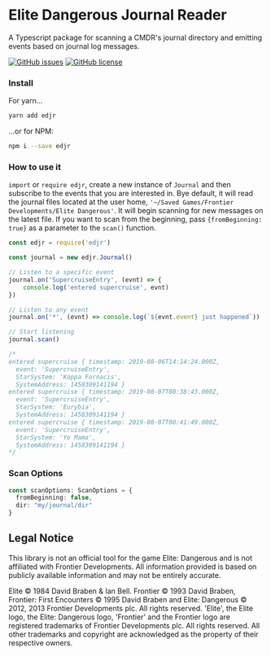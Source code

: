 # Elite Dangerous Journal Reader
A Typescript package for scanning a CMDR's journal directory and emitting events based on journal log messages.

[![GitHub issues](https://img.shields.io/github/issues/Veldrin055/edjr)](https://github.com/Veldrin055/edjr/issues)
[![GitHub license](https://img.shields.io/github/license/Veldrin055/edjr)](https://github.com/Veldrin055/edjr/blob/master/LICENSE)


### Install
For yarn...
```bash
yarn add edjr
```

...or for NPM:
```bash
npm i --save edjr
```

### How to use it
`import` or `require edjr`, create a new instance of `Journal` and then subscribe to the events that you are interested in.
Bye default, it will read the journal files located at the user home, `'~/Saved Games/Frontier Developments/Elite Dangerous'`.
It will begin scanning for new messages on the latest file. If you want to scan from the beginning, pass `{fromBeginning: true}` 
as a parameter to the `scan()` function.

```javascript
const edjr = require('edjr')

const journal = new edjr.Journal()

// Listen to a specific event
journal.on('SupercruiseEntry', (evnt) => {
    console.log('entered supercruise', evnt)
})

// Listen to any event
journal.on('*', (evnt) => console.log(`${evnt.event} just happened`))

// Start listening
journal.scan()

/*
entered supercruise { timestamp: 2019-08-06T14:14:24.000Z,
  event: 'SupercruiseEntry',
  StarSystem: 'Kappa Fornacis',
  SystemAddress: 1458309141194 }
entered supercruise { timestamp: 2019-08-07T00:38:43.000Z,
  event: 'SupercruiseEntry',
  StarSystem: 'Eurybia',
  SystemAddress: 1458309141194 }
entered supercruise { timestamp: 2019-08-07T00:41:49.000Z,
  event: 'SupercruiseEntry',
  StarSystem: 'Yo Mama',
  SystemAddress: 1458309141194 }
*/  
```

### Scan Options
```typescript
const scanOptions: ScanOptions = {
  fromBeginning: false,
  dir: "my/journal/dir"
}
```


## Legal Notice
This library is not an official tool for the game Elite: Dangerous and is not affiliated with Frontier Developments. All information provided is based on publicly available information and may not be entirely accurate.

Elite © 1984 David Braben & Ian Bell. Frontier © 1993 David Braben, Frontier: First Encounters © 1995 David Braben and Elite: Dangerous © 2012, 2013 Frontier Developments plc. All rights reserved. 'Elite', the Elite logo, the Elite: Dangerous logo, 'Frontier' and the Frontier logo are registered trademarks of Frontier Developments plc. All rights reserved. All other trademarks and copyright are acknowledged as the property of their respective owners.
